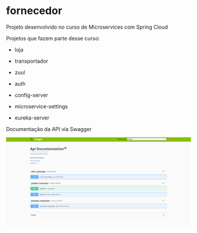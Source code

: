 # fornecedor

Projeto desenvolvido no curso de Microservices com Spring Cloud

Projetos que fazem parte desse curso:

- loja

- transportador

- zuul

- auth

- config-server

- microservice-settings

- eureka-server

Documentação da API via Swagger

![Screenshot](screenshot-1.png)
